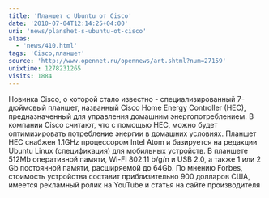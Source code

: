 ```yaml
---
title: 'Планшет с Ubuntu от Cisco'
date: '2010-07-04T12:14:25+04:00'
uri: 'news/planshet-s-ubuntu-ot-cisco'
alias: 
  - 'news/410.html'
tags: 'Cisco,планшет'
source: 'http://www.opennet.ru/opennews/art.shtml?num=27159'
unixtime: 1278231265
visits: 1884
---
```

Новинка Cisco, о которой стало известно - специализированный 7-дюймовый планшет, названный Cisco Home Energy Controller (HEC), предназначенный для управления домашним энергопотреблением. В компании Cisco считают, что с помощью HEC, можно будет оптимизировать потребление энергии в домашних условиях. Планшет HEC снабжен 1.1GHz процессором Intel Atom и базируется на редакции Ubuntu Linux (спецификация) для мобильных устройств. В планшете 512Mb оперативной памяти, Wi-Fi 802.11 b/g/n и USB 2.0, а также 1 или 2 Gb постоянной памяти, расширяемой до 64Gb. По мнению Forbes, стоимость устройства составит приблизительно 900 долларов США, имеется рекламный ролик на YouTube и статья на сайте производителя
